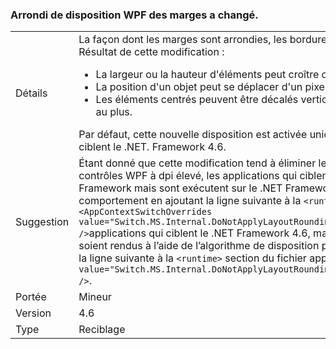 ### <a name="wpf-layout-rounding-of-margins-has-changed"></a>Arrondi de disposition WPF des marges a changé.

|   |   |
|---|---|
|Détails|La façon dont les marges sont arrondies, les bordures et l'arrière-plan ont changé. Résultat de cette modification :<ul><li>La largeur ou la hauteur d'éléments peut croître ou diminuer d'un pixel au plus.</li><li>La position d'un objet peut se déplacer d'un pixel au plus.</li><li>Les éléments centrés peuvent être décalés verticalement ou horizontalement d'un pixel au plus.</li></ul>Par défaut, cette nouvelle disposition est activée uniquement pour les applications qui ciblent le .NET. Framework 4.6.|
|Suggestion|Étant donné que cette modification tend à éliminer le découpage droit ou inférieur des contrôles WPF à dpi élevé, les applications qui ciblent des versions antérieures du .NET Framework mais sont exécutent sur le .NET Framework 4.6 peuvent adopter ce nouveau comportement en ajoutant la ligne suivante à la <code>&lt;runtime&gt;</code> section du fichier app.config : <code>&lt;AppContextSwitchOverrides value=&quot;Switch.MS.Internal.DoNotApplyLayoutRoundingToMarginsAndBorderThickness=false&quot; /&gt;</code>applications qui ciblent le .NET Framework 4.6, mais souhaitez que les contrôles WPF soient rendus à l’aide de l’algorithme de disposition précédent peuvent se faire en ajoutant la ligne suivante à la <code>&lt;runtime&gt;</code> section du fichier app.config : <code>&lt;AppContextSwitchOverrides value=&quot;Switch.MS.Internal.DoNotApplyLayoutRoundingToMarginsAndBorderThickness=true&quot; /&gt;</code>.|
|Portée|Mineur|
|Version|4.6|
|Type|Reciblage|

